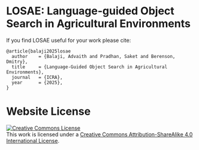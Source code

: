# LOSAE: Language-guided Object Search in Agricultural Environments

If you find LOSAE useful for your work please cite:
```
@article{balaji2025losae
  author    = {Balaji, Advaith and Pradhan, Saket and Berenson, Dmitry},
  title     = {Language-Guided Object Search in Agricultural Environments},
  journal   = {ICRA},
  year      = {2025},
}
```

# Website License
<a rel="license" href="http://creativecommons.org/licenses/by-sa/4.0/"><img alt="Creative Commons License" style="border-width:0" src="https://i.creativecommons.org/l/by-sa/4.0/88x31.png" /></a><br />This work is licensed under a <a rel="license" href="http://creativecommons.org/licenses/by-sa/4.0/">Creative Commons Attribution-ShareAlike 4.0 International License</a>.
